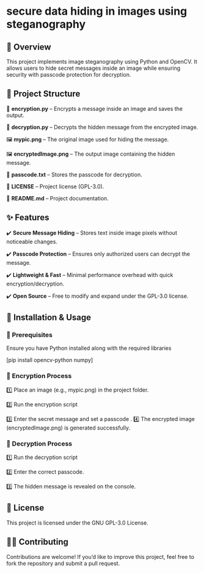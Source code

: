 # secure data hiding in images using steganography

## 📌 Overview
This project implements image steganography using Python and OpenCV. It allows users to hide secret messages inside an image while ensuring security with passcode protection for decryption.

## 📂 Project Structure
📜 **encryption.py** – Encrypts a message inside an image and saves the output.

📜 **decryption.py** – Decrypts the hidden message from the encrypted image.

🖼️ **mypic.png** – The original image used for hiding the message.

🖼️ **encryptedImage.png** – The output image containing the hidden message.

🔑 **passcode.txt** – Stores the passcode for decryption.

📄 **LICENSE** – Project license (GPL-3.0).

📖 **README.md** – Project documentation.

## ✨ Features
✔️ **Secure Message Hiding** – Stores text inside image pixels without noticeable changes.

✔️ **Passcode Protection** – Ensures only authorized users can decrypt the message.

✔️ **Lightweight & Fast** – Minimal performance overhead with quick encryption/decryption.

✔️ **Open Source** – Free to modify and expand under the GPL-3.0 license.

## 🚀 Installation & Usage

### 🔹 Prerequisites
Ensure you have Python installed along with the required libraries

[pip install opencv-python numpy]

### 🔹 Encryption Process

1️⃣ Place an image (e.g., mypic.png) in the project folder.

2️⃣ Run the encryption script

3️⃣ Enter the secret message and set a passcode
.
4️⃣ The encrypted image (encryptedImage.png) is generated successfully.


### 🔹 Decryption Process

1️⃣ Run the decryption script

2️⃣ Enter the correct passcode.

3️⃣ The hidden message is revealed on the console.

## 📜 License

This project is licensed under the GNU GPL-3.0 License.

## 👨‍💻 Contributing

Contributions are welcome! If you’d like to improve this project, feel free to fork the repository and submit a pull request.
